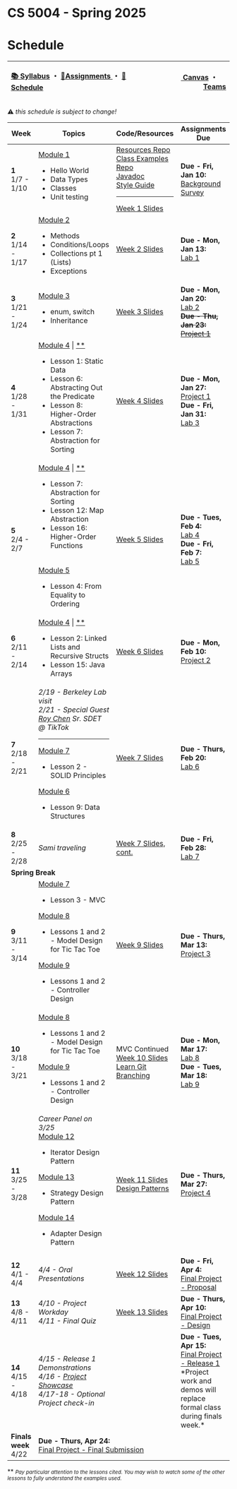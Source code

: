 # CS 5004 - Spring 2025
# Schedule

<!-- https://emojidb.org/warning-emojis?utm_source=user_search -->
<!-- https://gist.github.com/rxaviers/7360908 -->

<!-- Header -->
<table>
<thead>
<tr>
<th width="1000px">
<p align="left">
<a href="https://github.com/CS-5004-Spring-2025/Website/blob/main/Syllabus.md">📚 Syllabus</a> 
・
<a href="https://github.com/CS-5004-Spring-2025/Website/blob/main/Assignments.md">🎯Assignments </a>
・
<a href="https://github.com/CS-5004-Spring-2025/Website/blob/main/Schedule.md">📆Schedule </a>
</th>
</p>

<th width="500px">
<p align="right">
<a href="https://northeastern.instructure.com/courses/206427">
<img height="15" src="https://encrypted-tbn0.gstatic.com/images?q=tbn:ANd9GcS01M7s52LIEYfk7SBpDgMLW-EcwM1JzO3N1A&s"/> 
Canvas</a>  
・
<a href="https://teams.microsoft.com/l/team/19%3AYCGd8c06mCpPM0Vhh1QwLDxMrUZaDTLE3WjsQAXfRD41%40thread.tacv2/conversations?groupId=56de66f9-8448-4beb-98b5-7b8d7bbf193d&tenantId=a8eec281-aaa3-4dae-ac9b-9a398b9215e7"/><img height="15" src="https://cdn-dynmedia-1.microsoft.com/is/content/microsoftcorp/Icon-Teams-28x281?resMode=sharp2&op_usm=1.5,0.65,15,0&qlt=85"/> Teams</a></th>
</tr>
</thead>
</table>

:warning: <i>this schedule is subject to change!</i>

<table>
<thead>
<tr>
<th width="125px">Week</th>
<th width="225px">Topics</th>
<th width="1225px">Code/Resources</th>
<th width="225px">Assignments Due</th>
</tr>
</thead>

<!-- Week 1 -->
<tr>
<td>
<b>1</b><br/>
1/7 - 1/10
</td>

<!-- Topics -->
<td>
<a href="https://northeastern.instructure.com/courses/206427/pages/module-1-overview">Module 1</a><br/>
<ul>
<li>Hello World</li>
<li>Data Types</li>
<li>Classes</li>
<li>Unit testing</li>
</ul>
</td>

<!-- Resources -->
<td>
<a href="https://github.com/CS-5004-Spring-2025/Resources">Resources Repo</a><br/>
<a href="https://github.com/CS-5004-Spring-2025/examples">Class Examples Repo</a><br/>
<a href="https://docs.oracle.com/en/java/javase/23/docs/api/index.html">Javadoc</a><br/>
<a href="https://se-education.org/guides/conventions/java/intermediate.html">Style Guide</a><br/>
<hr/>
<a href="https://cs-5004-spring-2025.github.io/slides/week1">Week 1 Slides</a><br/>
</td>

<!-- Assignments -->
<td>
<b>Due - Fri, Jan 10:</b><br/>
<a href="https://forms.gle/6ztAr5tC98akL87QA">Background Survey</a><br/>
</td>
</tr>
<!------------------------------->
<!------------------------------->

<!-- Week 2 -->
<tr>
<td>
<b>2</b><br/>
1/14 - 1/17
</td>

<!-- Topics -->
<td>
<a href="https://northeastern.instructure.com/courses/206427/pages/module-2-overview">Module 2</a><br/>
<ul>
<li>Methods</li>
<li>Conditions/Loops</li>
<li>Collections pt 1 (Lists)</li>
<li>Exceptions</li>
</ul>
</td>

<!-- Resources -->
<td>
<a href="https://cs-5004-spring-2025.github.io/slides/week2">Week 2 Slides</a><br/>
</td>

<!-- Assignments -->
<td>
<!-- <b>Due - Mon, Jan 13:</b><br/><a href="">Lab 1 - TBA</a><br/> -->
<b>Due - Mon, Jan 13:</b><br/><a href="https://github.com/CS-5004-Spring-2025/Lab1/blob/main/README.md">Lab 1</a><br/>
</td>
</tr>
<!------------------------------->
<!------------------------------->

<!-- Week 3 -->
<tr>
<td>
<b>3</b><br/>
1/21 - 1/24
</td>

<!-- Topics -->
<td>
<a href="https://northeastern.instructure.com/courses/206427/pages/module-3-overview">Module 3</a><br/>
<ul>
<li>enum, switch</li>
<li>Inheritance</li>
</ul>
</td>

<!-- Resources -->
<td>
<a href="https://cs-5004-spring-2025.github.io/slides/week3">Week 3 Slides</a><br/>
</td>

<!-- Assignments -->
<td>
<b>Due - Mon, Jan 20:</b><br/><a href="https://github.com/CS-5004-Spring-2025/Lab2/blob/main/README.md">Lab 2</a><br/>
<s><b>Due - Thu, Jan 23:</b> <br/>
<a href="https://github.com/CS-5004-Spring-2025/Project1/blob/main/README.md">Project 1</a><br/></s>

</td>
</tr>
<!------------------------------->
<!------------------------------->

<!-- Week 4 -->
<tr>
<td>
<b>4</b><br/>
1/28 - 1/31
</td>

<!-- Topics -->
<td>
<a href="https://northeastern.instructure.com/courses/206427/pages/module-4-overview">Module 4</a> | <a href="#note">**</a><br/>
<ul>
<li>Lesson 1: Static Data</li>
<li>Lesson 6: Abstracting Out the Predicate</li>
<li>Lesson 8: Higher-Order Abstractions</li>
<li>Lesson 7: Abstraction for Sorting</li>
</ul>
</td>

<!-- Resources -->
<td>
<a href="https://cs-5004-spring-2025.github.io/slides/week4">Week 4 Slides</a><br/>
</td>

<!-- Assignments -->
<td>
<b>Due - Mon, Jan 27:</b><br/>
<a href="https://github.com/CS-5004-Spring-2025/Project1/blob/main/README.md">Project 1</a><br/>
<b>Due - Fri, Jan 31:</b><br/>
<a href="https://github.com/CS-5004-Spring-2025/Lab3/blob/main/README.md">Lab 3</a><br/>
</td>
</tr>
<!------------------------------->
<!------------------------------->

<!-- Week 5 -->
<tr>
<td>
<b>5</b><br/>
2/4 - 2/7
</td>

<!-- Topics -->
<td>
<a href="https://northeastern.instructure.com/courses/206427/pages/module-4-overview">Module 4</a> | <a href="#note">**</a><br/>
<ul>
<li>Lesson 7: Abstraction for Sorting</li>
<li>Lesson 12: Map Abstraction</li>
<li>Lesson 16: Higher-Order Functions</li>
</ul>
<br/>
<a href="https://northeastern.instructure.com/courses/206427/pages/module-5-overview">Module 5</a><br/>
<ul>
<li>Lesson 4: From Equality to Ordering</li>
</ul>
</td>

<!-- Resources -->
<td>
<a href="https://cs-5004-spring-2025.github.io/slides/week5">Week 5 Slides</a><br/>
</td>

<!-- Assignments -->
<td>
<b>Due - Tues, Feb 4:</b><br/>
<a href="https://github.com/CS-5004-Spring-2025/Website/blob/main/assignments/Lab4.md">Lab 4</a><br/>
<b>Due - Fri, Feb 7:</b><br/>
<a href="https://northeastern.instructure.com/courses/206427/quizzes/677920">Lab 5</a><br/>
</td>
</tr>
<!------------------------------->
<!------------------------------->

<!-- Week 6 -->
<tr>
<td>
<b>6</b><br/>
2/11 - 2/14
</td>

<!-- Topics -->
<td>
<a href="https://northeastern.instructure.com/courses/206427/pages/module-4-overview">Module 4</a> | <a href="#note">**</a><br/>
<ul>
<li>Lesson 2: Linked Lists and Recursive Structs</li>
<li>Lesson 15: Java Arrays</li>
</ul>
</td>

<!-- Resources -->
<td>
<a href="https://cs-5004-spring-2025.github.io/slides/week6">Week 6 Slides</a><br/>
</td>

<!-- Assignments -->
<td>
<b>Due - Mon, Feb 10:</b><br/>
<a href="https://github.com/CS-5004-Spring-2025/Project2/blob/main/README.md">Project 2</a><br/>
</td>
</tr>
<!------------------------------->
<!------------------------------->


<!-- Week 7 -->
<tr>
<td>
<b>7</b><br/>
2/18 - 2/21
</td>

<!-- Topics -->
<td>
<i>2/19 - Berkeley Lab visit</i><br/>
<i>2/21 - Special Guest <a href="https://www.linkedin.com/in/roy-chen-dc024/">Roy Chen</a> Sr. SDET @ TikTok</i><br/>
<hr/>
<a href="https://northeastern.instructure.com/courses/206427/pages/module-7-overview">Module 7</a><br/>
<ul>
<li>Lesson 2 - SOLID Principles</li>
</ul>
<a href="https://northeastern.instructure.com/courses/206427/pages/module-6-overview">Module 6</a><br/>
<ul>
<li>Lesson 9: Data Structures</li>
</ul>
</td>

<!-- Resources -->
<td>
<a href="https://cs-5004-spring-2025.github.io/slides/week7">Week 7 Slides</a><br/>
</td>

<!-- Assignments -->
<td>
<b>Due - Thurs, Feb 20:</b><br/>
<a href="https://github.com/CS-5004-Spring-2025/Website/blob/main/assignments/Lab6.md">Lab 6</a><br/>

</td>
</tr>
<!------------------------------->
<!------------------------------->

<!-- Week 8 -->
<tr>
<td>
<b>8</b><br/>
2/25 - 2/28
</td>

<!-- Topics -->
<td>
<i>Sami traveling</i>
<!-- <a href="">Module</a><br/> -->
</td>

<!-- Resources -->
<td>
<a href="https://cs-5004-spring-2025.github.io/slides/week7">Week 7 Slides, cont.</a><br/>
</td>

<!-- Assignments -->
<td>
<b>Due - Fri, Feb 28:</b><br/>
<a href="https://northeastern.instructure.com/courses/206427/quizzes/680084">Lab 7</a><br/>
</td>
</tr>
<!------------------------------->
<!------------------------------->

<!-- Spring Break -->
<tr>
<td colspan=4><b>Spring Break</b></td>
</tr>


<!-- Week 9 -->
<tr>
<td>
<b>9</b><br/>
3/11 - 3/14
</td>

<!-- Topics -->
<td>
<a href="https://northeastern.instructure.com/courses/206427/pages/module-7-overview">Module 7</a><br/>
<ul>
<li>Lesson 3 - MVC</li>
</ul>
<a href="https://northeastern.instructure.com/courses/206427/pages/module-8-overview">Module 8</a><br/>
<ul>
<li>Lessons 1 and 2 - Model Design for Tic Tac Toe</li>
</ul>
<a href="https://northeastern.instructure.com/courses/206427/pages/module-9-overview">Module 9</a><br/>
<ul>
<li>Lessons 1 and 2 - Controller Design</li>
</ul>
<!-- <a href="">Module</a><br/> -->
</td>

<!-- Resources -->
<td>
<a href="https://cs-5004-spring-2025.github.io/slides/week9">Week 9 Slides</a><br/>
</td>

<!-- Assignments -->
<td>
<b>Due - Thurs, Mar 13:</b><br/>
<a href="https://github.com/CS-5004-Spring-2025/Project3/blob/main/README.md">Project 3</a><br/>

</td>
</tr>
<!------------------------------->
<!------------------------------->

<!-- Week 10 -->
<tr>
<td>
<b>10</b><br/>
3/18 - 3/21
</td>

<!-- Topics -->
<td>
<a href="https://northeastern.instructure.com/courses/206427/pages/module-8-overview">Module 8</a><br/>
<ul>
<li>Lessons 1 and 2 - Model Design for Tic Tac Toe</li>
</ul>
<a href="https://northeastern.instructure.com/courses/206427/pages/module-9-overview">Module 9</a><br/>
<ul>
<li>Lessons 1 and 2 - Controller Design</li>
</ul>
<!-- <a href="">Module</a><br/> -->
</td>

</td>

<!-- Resources -->
<td>
MVC Continued<br/>
<a href="https://cs-5004-spring-2025.github.io/slides/week10">Week 10 Slides</a><br/>
<a href="https://learngitbranching.js.org/">Learn Git Branching</a><br/>
</td>

<!-- Assignments -->
<td>
<b>Due - Mon, Mar 17:</b><br/>
<a href="https://northeastern.instructure.com/courses/206427/quizzes/681668">Lab 8</a><br/>
<b>Due - Tues, Mar 18:</b><br/>
<a href="https://northeastern.instructure.com/courses/206427/quizzes/682908">Lab 9</a><br/>
</td>
</tr>
<!------------------------------->
<!------------------------------->

<!-- Week 11 -->
<tr>
<td>
<b>11</b><br/>
3/25 - 3/28
</td>

<!-- Topics -->
<td>
<i>Career Panel on 3/25</i><br/>
<a href="https://northeastern.instructure.com/courses/206427/pages/module-12-overview">Module 12</a><br/>
<ul><li>Iterator Design Pattern</li></ul>
<a href="https://northeastern.instructure.com/courses/206427/pages/module-13-overview">Module 13</a><br/>
<ul><li>Strategy Design Pattern</li></ul>
<a href="https://northeastern.instructure.com/courses/206427/pages/module-14-overview">Module 14</a><br/>
<ul><li>Adapter Design Pattern</li></ul>

<!-- <a href="">Module</a><br/> -->
</td>

<!-- Resources -->
<td>
<a href="https://cs-5004-spring-2025.github.io/slides/week11">Week 11 Slides</a><br/>
<a href="https://refactoring.guru/design-patterns">Design Patterns</a><br/>
</td>

<!-- Assignments -->
<td>
<b>Due - Thurs, Mar 27:</b><br/>
<a href="assignments/Project4.md">Project 4</a><br/>
</td>
</tr>
<!------------------------------->
<!------------------------------->

<!-- Week 12 -->
<tr>
<td>
<b>12</b><br/>
4/1 - 4/4
</td>

<!-- Topics -->
<td>
<i>4/4 - Oral Presentations</i><br/>
</td>

<!-- Resources -->
<td>
<a href="https://cs-5004-spring-2025.github.io/slides/week12">Week 12 Slides</a><br/>
</td>

<!-- Assignments -->
<td>
<b>Due - Fri, Apr 4:</b><br/>
<a href="assignments/FinalProject.md">Final Project - Proposal</a><br/>
</td>
</tr>
<!------------------------------->
<!------------------------------->

<!-- Week 13 -->
<tr>
<td>
<b>13</b><br/>
4/8 - 4/11
</td>

<!-- Topics -->
<td>
<i>4/10 - Project Workday</i><br/>
<i>4/11 - Final Quiz</i><br/>
</td>

<!-- Resources -->
<td>
<a href="https://cs-5004-spring-2025.github.io/slides/week13">Week 13 Slides</a><br/>
</td>

<!-- Assignments -->
<td>
<b>Due - Thurs, Apr 10:</b><br/>
<a href="assignments/FinalProject.md">Final Project - Design</a><br/>
</td>
</tr>
<!------------------------------->
<!------------------------------->

<!-- Week 14 -->
<tr>
<td>
<b>14</b><br/>
4/15 - 4/18
</td>

<!-- Topics -->
<td>
<i>4/15 - Release 1 Demonstrations</i><br/>
<i>4/16 - <a href="https://www.accelevents.com/e/Oakland-Student-Showcase-Spring-2025">Project Showcase</a></i><br/>
<i>4/17-18 - Optional Project check-in</i><br/>
</td>

<!-- Resources -->
<td>

</td>

<!-- Assignments -->
<td>
<b>Due - Tues, Apr 15:</b><br/>
<a href="assignments/FinalProject.md">Final Project - Release 1</a><br/>
*Project work and demos will replace formal class during finals week.*
</td>
</tr>
<!------------------------------->
<!------------------------------->



<!-- Finals Week -->
<tr>
<td><b>Finals week</b><br/>4/22</td>
<td colspan=4>
<b>Due - Thurs, Apr 24:</b><br/>
<a href="assignments/FinalProject.md">Final Project - Final Submission</a><br/>
</td>
</tr>
</table>

<div id="note">** <i><small>Pay particular attention to the lessons cited. You may wish to watch some of the other lessons to fully understand the examples used.</small></i></div>
